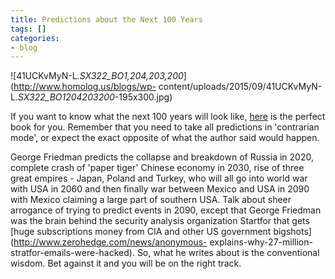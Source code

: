 ```yaml
---
title: Predictions about the Next 100 Years
tags: []
categories:
- blog
---
```

![41UCKvMyN-L._SX322_BO1,204,203,200_](http://www.homolog.us/blogs/wp-
content/uploads/2015/09/41UCKvMyN-L._SX322_BO1204203200_-195x300.jpg)
<!--more-->

If you want to know what the next 100 years will look like,
[here](http://www.amazon.com/The-Next-100-Years-Forecast/dp/0767923057) is the
perfect book for you. Remember that you need to take all predictions in
'contrarian mode', or expect the exact opposite of what the author said would
happen.

George Friedman predicts the collapse and breakdown of Russia in 2020,
complete crash of 'paper tiger' Chinese economy in 2030, rise of three great
empires - Japan, Poland and Turkey, who will all go into world war with USA in
2060 and then finally war between Mexico and USA in 2090 with Mexico claiming
a large part of southern USA. Talk about sheer arrogance of trying to predict
events in 2090, except that George Friedman was the brain behind the security
analysis organization Startfor that gets [huge subscriptions money from CIA
and other US government bigshots](http://www.zerohedge.com/news/anonymous-
explains-why-27-million-stratfor-emails-were-hacked). So, what he writes about
is the conventional wisdom. Bet against it and you will be on the right track.

